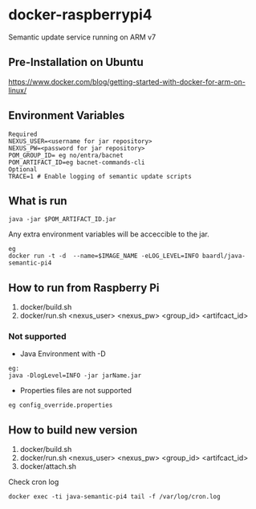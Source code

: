# docker-raspberrypi4
Semantic update service running on ARM v7

## Pre-Installation on Ubuntu
https://www.docker.com/blog/getting-started-with-docker-for-arm-on-linux/

## Environment Variables

```
Required
NEXUS_USER=<username for jar repository>
NEXUS_PW=<password for jar repository>
POM_GROUP_ID= eg no/entra/bacnet
POM_ARTIFACT_ID=eg bacnet-commands-cli
Optional
TRACE=1 # Enable logging of semantic update scripts
```

## What is run
```
java -jar $POM_ARTIFACT_ID.jar
```
Any extra environment variables will be acceccible to the jar.
```
eg
docker run -t -d  --name=$IMAGE_NAME -eLOG_LEVEL=INFO baardl/java-semantic-pi4
```

## How to run from Raspberry Pi

1. docker/build.sh
2. docker/run.sh <nexus_user> <nexus_pw> <group_id> <artifcact_id>

### Not supported

* Java Environment with -D
```
eg:
java -DlogLevel=INFO -jar jarName.jar
```
* Properties files are not supported
```
eg config_override.properties
```

## How to build new version

1. docker/build.sh
2. docker/run.sh <nexus_user> <nexus_pw> <group_id> <artifcact_id>
3. docker/attach.sh

Check cron log
```
docker exec -ti java-semantic-pi4 tail -f /var/log/cron.log
```

